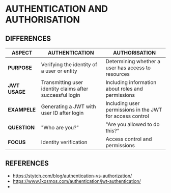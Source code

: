 # AUTHENTICATION AND AUTHORISATION

## DIFFERENCES

| ASPECT            | AUTHENTICATION                                     | AUTHORISATION                                      |
|-------------------|------------------------------------------------------------|-----------------------------------------------------|
| **PURPOSE**       | Verifying the identity of a user or entity                 | Determining whether a user has access to resources  |
| **JWT USAGE**     | Transmitting user identity claims after successful login  | Including information about roles and permissions  |
| **EXAMPELE**       | Generating a JWT with user ID after login                  | Including user permissions in the JWT for access control |
| **QUESTION**      | "Who are you?"                                             | "Are you allowed to do this?"                        |
| **FOCUS**         | Identity verification                                      | Access control and permissions                      |

## REFERENCES

- https://stytch.com/blog/authentication-vs-authorization/
- https://www.1kosmos.com/authentication/jwt-authentication/
- 
